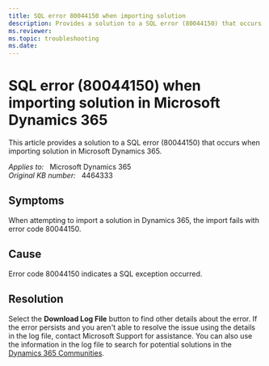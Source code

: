 ```yaml
---
title: SQL error 80044150 when importing solution
description: Provides a solution to a SQL error (80044150) that occurs when importing solution in Microsoft Dynamics 365.
ms.reviewer: 
ms.topic: troubleshooting
ms.date: 
---
```

# SQL error (80044150) when importing solution in Microsoft Dynamics 365

This article provides a solution to a SQL error (80044150) that occurs when importing solution in Microsoft Dynamics 365.

_Applies to:_ &nbsp; Microsoft Dynamics 365  
_Original KB number:_ &nbsp; 4464333

## Symptoms

When attempting to import a solution in Dynamics 365, the import fails with error code 80044150.

## Cause

Error code 80044150 indicates a SQL exception occurred.

## Resolution

Select the **Download Log File** button to find other details about the error. If the error persists and you aren't able to resolve the issue using the details in the log file, contact Microsoft Support for assistance. You can also use the information in the log file to search for potential solutions in the [Dynamics 365 Communities](https://community.dynamics.com/f).
